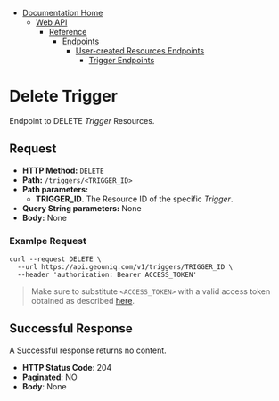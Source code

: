 * [Documentation Home](../../../../../README.md)  
  * [Web API](../../../../index.md)  
    * [Reference](../../../index.md)
        * [Endpoints](../../index.md)
           * [User-created Resources Endpoints](../index.md)
              * [Trigger Endpoints](index.md)
           
# Delete Trigger


Endpoint to DELETE *Trigger* Resources.

## Request

* **HTTP Method:** `DELETE`
* **Path:** `/triggers/<TRIGGER_ID>`
* **Path parameters:**
    * **TRIGGER_ID**. The Resource ID of the specific *Trigger*. 
* **Query String parameters:** None
* **Body:** None
    
### Examlpe Request


```shell
curl --request DELETE \
  --url https://api.geouniq.com/v1/triggers/TRIGGER_ID \
  --header 'authorization: Bearer ACCESS_TOKEN'
```

> Make sure to substitute `<ACCESS_TOKEN>` with a valid access token obtained as described [here](../../../general-aspects/auth.md).

## Successful Response

A Successful response returns no content.

* **HTTP Status Code**: 204
* **Paginated**: NO
* **Body**: None



